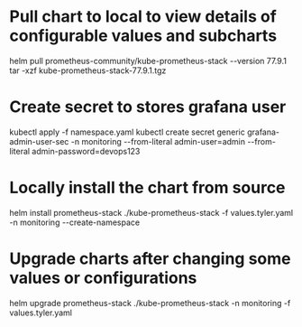 # Pull chart to local to view details of configurable values and subcharts
helm pull prometheus-community/kube-prometheus-stack --version 77.9.1
tar -xzf kube-prometheus-stack-77.9.1.tgz

# Create secret to stores grafana user
kubectl apply -f namespace.yaml
kubectl create secret generic grafana-admin-user-sec -n monitoring --from-literal admin-user=admin --from-literal admin-password=devops123

# Locally install the chart from source
helm install prometheus-stack ./kube-prometheus-stack -f values.tyler.yaml -n monitoring --create-namespace

# Upgrade charts after changing some values or configurations
helm upgrade prometheus-stack ./kube-prometheus-stack -n monitoring -f values.tyler.yaml